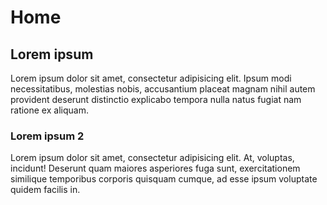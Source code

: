 # Home
## Lorem ipsum

Lorem ipsum dolor sit amet, consectetur adipisicing elit. Ipsum modi necessitatibus, molestias nobis, accusantium placeat magnam nihil autem provident deserunt distinctio explicabo tempora nulla natus fugiat nam ratione ex aliquam.

### Lorem ipsum 2

Lorem ipsum dolor sit amet, consectetur adipisicing elit. At, voluptas, incidunt! Deserunt quam maiores asperiores fuga sunt, exercitationem similique temporibus corporis quisquam cumque, ad esse ipsum voluptate quidem facilis in.
